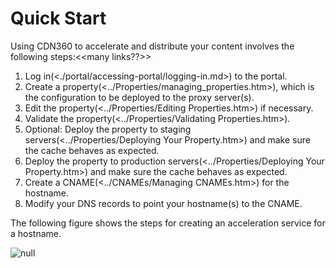 # Quick Start

Using CDN360 to accelerate and distribute your content involves the following steps:<<many links??>>

1. Log in(<./portal/accessing-portal/logging-in.md>) to the portal.
2. Create a property(<../Properties/managing_properties.htm>), which is the configuration to be deployed to the proxy server(s).
3. Edit the property(<../Properties/Editing Properties.htm>) if necessary.
4. Validate the property(<../Properties/Validating Properties.htm>).
5. Optional: Deploy the property to staging servers(<../Properties/Deploying Your Property.htm>) and make sure the cache behaves as expected.
6. Deploy the property to production servers(<../Properties/Deploying Your Property.htm>) and make sure the cache behaves as expected.
7. Create a CNAME(<../CNAMEs/Managing CNAMEs.htm>) for the hostname.
8. Modify your DNS records to point your hostname(s) to the CNAME.

The following figure shows the steps for creating an acceleration service for a hostname.

![null](<../resources/images/flowchart.png>)

